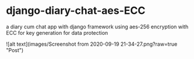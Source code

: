 # django-diary-chat-aes-ECC
a diary cum chat app with django framework using aes-256 encryption with ECC for key generation for data protection

![alt text](images/Screenshot from 2020-09-19 21-34-27.png?raw=true "Post")
